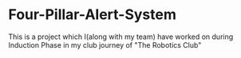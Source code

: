 # Four-Pillar-Alert-System
This is a project which I(along with my team) have worked on during Induction Phase in my club journey of "The Robotics Club"
